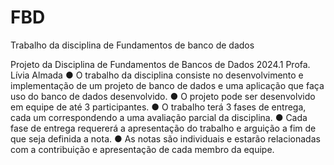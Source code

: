 # FBD
Trabalho da disciplina de Fundamentos de banco de dados

  Projeto da Disciplina de Fundamentos de Bancos de Dados 2024.1
Profa. Lívia Almada
● O trabalho da disciplina consiste no desenvolvimento e implementação
de um projeto de banco de dados e uma aplicação que faça uso do
banco de dados desenvolvido.
● O projeto pode ser desenvolvido em equipe de até 3 participantes.
● O trabalho terá 3 fases de entrega, cada um correspondendo a uma
avaliação parcial da disciplina.
● Cada fase de entrega requererá a apresentação do trabalho e arguição
a fim de que seja definida a nota.
● As notas são individuais e estarão relacionadas com a contribuição e
apresentação de cada membro da equipe.

